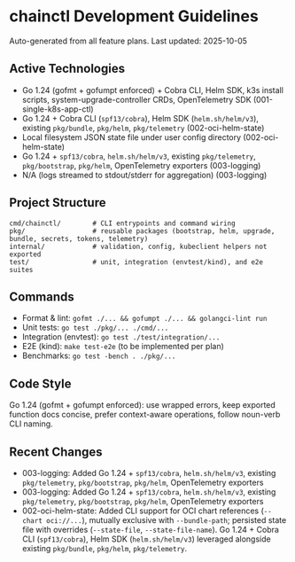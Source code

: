 # chainctl Development Guidelines

Auto-generated from all feature plans. Last updated: 2025-10-05

## Active Technologies
- Go 1.24 (gofmt + gofumpt enforced) + Cobra CLI, Helm SDK, k3s install scripts, system-upgrade-controller CRDs, OpenTelemetry SDK (001-single-k8s-app-ctl)
- Go 1.24 + Cobra CLI (`spf13/cobra`), Helm SDK (`helm.sh/helm/v3`), existing `pkg/bundle`, `pkg/helm`, `pkg/telemetry` (002-oci-helm-state)
- Local filesystem JSON state file under user config directory (002-oci-helm-state)
- Go 1.24 + `spf13/cobra`, `helm.sh/helm/v3`, existing `pkg/telemetry`, `pkg/bootstrap`, `pkg/helm`, OpenTelemetry exporters (003-logging)
- N/A (logs streamed to stdout/stderr for aggregation) (003-logging)

## Project Structure
```
cmd/chainctl/        # CLI entrypoints and command wiring
pkg/                 # reusable packages (bootstrap, helm, upgrade, bundle, secrets, tokens, telemetry)
internal/            # validation, config, kubeclient helpers not exported
test/                # unit, integration (envtest/kind), and e2e suites
```

## Commands
- Format & lint: `gofmt ./... && gofumpt ./... && golangci-lint run`
- Unit tests: `go test ./pkg/... ./cmd/...`
- Integration (envtest): `go test ./test/integration/...`
- E2E (kind): `make test-e2e` (to be implemented per plan)
- Benchmarks: `go test -bench . ./pkg/...`

## Code Style
Go 1.24 (gofmt + gofumpt enforced): use wrapped errors, keep exported function docs concise, prefer context-aware operations, follow noun-verb CLI naming.

## Recent Changes
- 003-logging: Added Go 1.24 + `spf13/cobra`, `helm.sh/helm/v3`, existing `pkg/telemetry`, `pkg/bootstrap`, `pkg/helm`, OpenTelemetry exporters
- 003-logging: Added Go 1.24 + `spf13/cobra`, `helm.sh/helm/v3`, existing `pkg/telemetry`, `pkg/bootstrap`, `pkg/helm`, OpenTelemetry exporters
- 002-oci-helm-state: Added CLI support for OCI chart references (`--chart oci://...`), mutually exclusive with `--bundle-path`; persisted state file with overrides (`--state-file`, `--state-file-name`). Go 1.24 + Cobra CLI (`spf13/cobra`), Helm SDK (`helm.sh/helm/v3`) leveraged alongside existing `pkg/bundle`, `pkg/helm`, `pkg/telemetry`.

<!-- MANUAL ADDITIONS START -->
<!-- MANUAL ADDITIONS END -->
